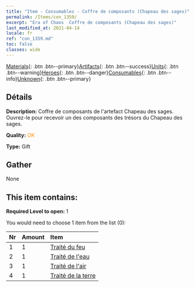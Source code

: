 ```yaml
---
title: "Item - Consumables - Coffre de composants (Chapeau des sages)"
permalink: /Items/con_1359/
excerpt: "Era of Chaos  Coffre de composants (Chapeau des sages)"
last_modified_at: 2021-04-14
locale: fr
ref: "con_1359.md"
toc: false
classes: wide
---
```

 [Materials](/fr/Items/){: .btn .btn--primary}[Artifacts](/fr/Items/Artifacts/){: .btn .btn--success}[Units](/fr/Items/Units/){: .btn .btn--warning}[Heroes](/fr/Items/Heroes/){: .btn .btn--danger}[Consumables](/fr/Items/Consumables/){: .btn .btn--info}[Unknown](/fr/Items/Unknown/){: .btn .btn--primary}

## Détails
 **Description:** Coffre de composants de l'artefact Chapeau des sages. Ouvrez-le pour recevoir un des composants des trésors du Chapeau des sages.

 **Quality:** <span style="color: #FF8C00">OK</span>

 **Type:** Gift

## Gather

  None

## This item contains:

 **Required Level to open:** 1

 You would need to choose 1 item from the list (0):

  | Nr | Amount |     Item    |
  |:---|:-------|:------------|
  | 1 | 1 | [Traité du feu](/fr/Items/art_178/) | 
  | 2 | 1 | [Traité de l'eau](/fr/Items/art_179/) | 
  | 3 | 1 | [Traité de l'air](/fr/Items/art_180/) | 
  | 4 | 1 | [Traité de la terre](/fr/Items/art_181/) | 
